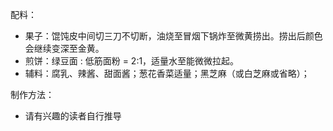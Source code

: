 配料：
- 果子：馄饨皮中间切三刀不切断，油烧至冒烟下锅炸至微黄捞出。捞出后颜色会继续变深至金黄。
- 煎饼：绿豆面 : 低筋面粉 = 2:1，适量水至能微微拉起。
- 辅料：腐乳、辣酱、甜面酱；葱花香菜适量；黑芝麻（或白芝麻或省略）；

制作方法：
- 请有兴趣的读者自行推导
